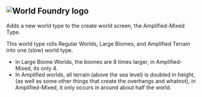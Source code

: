 ![World Foundry logo](https://cdn.modrinth.com/data/cached_images/f7ef2efd3fffe2a9793dae37caadb5826ead92de.png)
---
Adds a new world type to the create world screen, the Amplified-Mixed Type.

This world type rolls Regular Worlds, Large Biomes, and Amplified Terrain into one (slow) world type.

- In Large Biome Worlds, the biomes are 8 times larger, in Amplified-Mixed, its only 4.
- In Amplified worlds, all terrain (above the sea level) is doubled in height, (as well as some other things that create the overhangs and whatnot), in Amplified-Mixed, it only occurs in around about half the world.